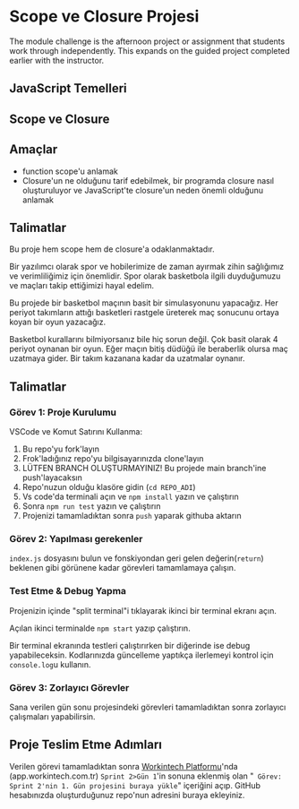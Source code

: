 # Scope ve Closure Projesi

The module challenge is the afternoon project or assignment that students work through independently. This expands on the guided project completed earlier with the instructor.

## JavaScript Temelleri

## Scope ve Closure

## Amaçlar

- function scope'u anlamak
- Closure'un ne olduğunu tarif edebilmek, bir programda closure nasıl oluşturuluyor ve JavaScript'te closure'un neden önemli olduğunu anlamak

## Talimatlar

Bu proje hem scope hem de closure'a odaklanmaktadır.

Bir yazılımcı olarak spor ve hobilerimize de zaman ayırmak zihin sağlığımız ve verimliliğimiz için önemlidir. Spor olarak basketbola ilgili duyduğumuzu ve maçları takip ettiğimizi hayal edelim.

Bu projede bir basketbol maçının basit bir simulasyonunu yapacağız. Her periyot takımların attığı basketleri rastgele üreterek maç sonucunu ortaya koyan bir oyun yazacağız.

Basketbol kurallarını bilmiyorsanız bile hiç sorun değil. Çok basit olarak 4 periyot oynanan bir oyun. Eğer maçın bitiş düdüğü ile beraberlik olursa maç uzatmaya gider. Bir takım kazanana kadar da uzatmalar oynanır.


## Talimatlar

### Görev 1: Proje Kurulumu

VSCode ve Komut Satırını Kullanma:

1. Bu repo'yu fork'layın
2. Frok'ladığınız repo'yu bilgisayarınızda clone'layın
3. LÜTFEN BRANCH OLUŞTURMAYINIZ! Bu projede main branch'ine push'layacaksın
4. Repo'nuzun olduğu klasöre gidin (`cd REPO_ADI`)
5. Vs code'da terminali açın ve `npm install` yazın ve çalıştırın
6. Sonra `npm run test` yazın ve çalıştırın
7. Projenizi tamamladıktan sonra `push` yaparak githuba aktarın

### Görev 2: Yapılması gerekenler

`index.js` dosyasını bulun ve fonskiyondan geri gelen değerin(`return`) beklenen gibi görünene kadar görevleri tamamlamaya çalışın. 

### Test Etme & Debug Yapma

Projenizin içinde "split terminal"i tıklayarak ikinci bir terminal ekranı açın.

Açılan ikinci terminalde `npm start` yazıp çalıştırın.

Bir terminal ekranında testleri çalıştırırken bir diğerinde ise debug yapabileceksin. Kodlarınızda güncelleme yaptıkça ilerlemeyi kontrol için `console.log`u kullanın.

### Görev 3: Zorlayıcı Görevler

Sana verilen gün sonu projesindeki görevleri tamamladıktan sonra zorlayıcı çalışmaları yapabilirsin.

## Proje Teslim Etme Adımları

Verilen görevi tamamladıktan sonra [Workintech Platformu](https://app.workintech.com.tr)'nda (app.workintech.com.tr) `Sprint 2>Gün 1`'in sonuna eklenmiş olan "` Görev: Sprint 2'nin 1. Gün projesini buraya yükle`" içeriğini açıp. GitHub hesabınızda oluşturduğunuz repo'nun adresini buraya ekleyiniz.